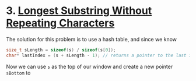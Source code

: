 # 3. [Longest Substring Without Repeating Characters](https://leetcode.com/problems/longest-substring-without-repeating-characters/)

The solution for this problem is to use a hash table, and since we know

```C
size_t sLength = sizeof(s) / sizeof(s[0]);
char* lastIndex = (s + sLength - 1); // returns a pointer to the last index in the array
```

Now we can use `s` as the top of our window and create a new pointer `sBottom` to
